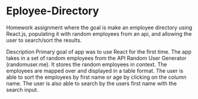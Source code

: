 # Eployee-Directory

Homework assignment where the goal is make an employee directory using React.js, populating it with random employees from an api, and allowing the user to search/sort the results.

Description
Primary goal of app was to use React for the first time. The app takes in a set of random employees from the API Random User Generator (randomuser.me). It stores the random employees in context. The employees are mapped over and displayed in a table format. The user is able to sort the employees by first name or age by clicking on the column name. The user is also able to search by the users first name with the search input.
